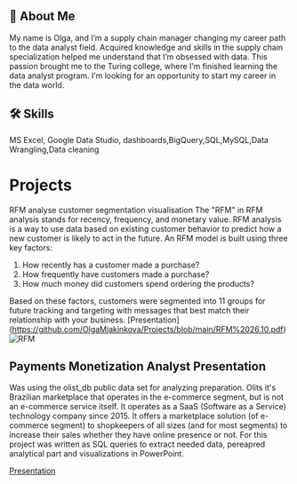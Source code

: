 ## 🚀 About Me
My name is Olga, and I’m a supply chain manager changing my 
career path to the data analyst field. 
Acquired knowledge and skills in the supply chain 
specialization helped me understand that I’m obsessed
with data. This passion brought me to the Turing college, where
I’m finished learning the data analyst program. 
I’m looking for an opportunity to start my career
in the data world.

## 🛠 Skills
MS Excel, Google Data Studio, dashboards,BigQuery,SQL,MySQL,Data Wrangling,Data cleaning

# Projects

RFM analyse customer segmentation visualisation
The "RFM" in RFM analysis stands for recency, frequency, and monetary value. RFM analysis is a way to use data based on existing customer behavior to predict how a new customer is likely to act in the future.
An RFM model is built using three key factors:
1. How recently has a customer made a purchase?
2. How frequently have customers made a purchase?
3. How much money did customers spend ordering the products?

Based on these factors, customers were segmented into 11 groups for future tracking and targeting with messages that best match their relationship with your business.
[Presentation] (https://github.com/OlgaMjakinkova/Projects/blob/main/RFM%2026.10.pdf)
![RFM](https://user-images.githubusercontent.com/113699782/223518103-5028944f-c1ca-43cd-a33d-966bfb7b8fbe.jpg)

## Payments Monetization Analyst Presentation
Was using the olist_db public data set for analyzing preparation.
Olits it's Brazilian marketplace that operates in the e-commerce segment, but is not an e-commerce service itself. It operates as a SaaS (Software as a Service) technology company since 2015. It offers a marketplace solution (of e-commerce segment) to shopkeepers of all sizes (and for most segments) to increase their sales whether they have online presence or not.
For this project was written as SQL queries to extract needed data, pereapred analytical part and visualizations in PowerPoint.

[Presentation](https://github.com/OlgaMjakinkova/Projects/blob/main/Payment%20monetesation.pdf)

